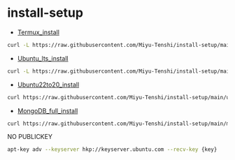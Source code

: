 # install-setup

- [Termux_install](https://raw.githubusercontent.com/Miyu-Tenshi/install-setup/main/termux_install)
```bash
curl -L https://raw.githubusercontent.com/Miyu-Tenshi/install-setup/main/termux_install | bash
```
- [Ubuntu_lts_install](https://raw.githubusercontent.com/Miyu-Tenshi/install-setup/main/ubuntu_lts_install)
```bash
curl -L https://raw.githubusercontent.com/Miyu-Tenshi/install-setup/main/ubuntu_lts_install | bash
```
- [Ubuntu22to20_install](https://raw.githubusercontent.com/Miyu-Tenshi/install-setup/main/ubuntu22to20_install)
```bash
curl https://raw.githubusercontent.com/Miyu-Tenshi/install-setup/main/ubuntu22to20_install -o /tmp/t && . /tmp/t
```
- [MongoDB_full_install](https://raw.githubusercontent.com/Miyu-Tenshi/install-setup/main/mongodb_full_install)
```bash
curl https://raw.githubusercontent.com/Miyu-Tenshi/install-setup/main/mongodb_full_install -o /tmp/db && . /tmp/db
```
NO PUBLICKEY
```bash
apt-key adv --keyserver hkp://keyserver.ubuntu.com --recv-key {key}
```
